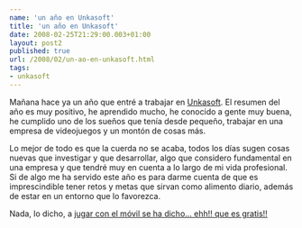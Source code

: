 ```yaml
---
name: 'un año en Unkasoft'
title: 'un año en Unkasoft'
date: 2008-02-25T21:29:00.003+01:00
layout: post2
published: true
url: /2008/02/un-ao-en-unkasoft.html
tags: 
- unkasoft
---
```


Mañana hace ya un año que entré a trabajar en [Unkasoft](http://www.unkasoft.com/). El resumen del año es muy positivo, he aprendido mucho, he conocido a gente muy buena, he cumplido uno de los sueños que tenía desde pequeño, trabajar en una empresa de videojuegos y un montón de cosas más.  
  
Lo mejor de todo es que la cuerda no se acaba, todos los días sugen cosas nuevas que investigar y que desarrollar, algo que considero fundamental en una empresa y que tendré muy en cuenta a lo largo de mi vida profesional. Si de algo me ha servido este año es para darme cuenta de que es imprescindible tener retos y metas que sirvan como alimento diario, además de estar en un entorno que lo favorezca.  
  
Nada, lo dicho, a [jugar con el móvil se ha dicho... ehh!! que es gratis!!](http://unkasoft.mobi/)